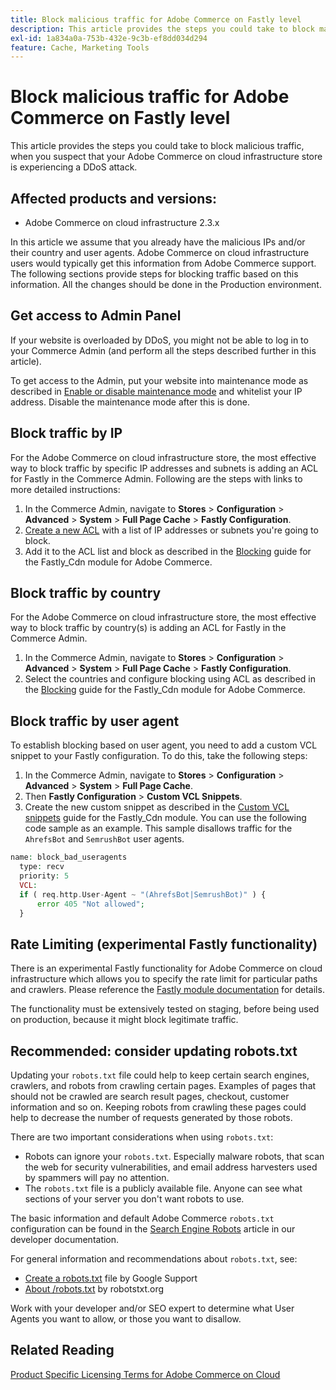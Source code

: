 ```yaml
---
title: Block malicious traffic for Adobe Commerce on Fastly level
description: This article provides the steps you could take to block malicious traffic, when you suspect that your Adobe Commerce on cloud infrastructure store is experiencing a DDoS attack.
exl-id: 1a834a0a-753b-432e-9c3b-ef8dd034d294
feature: Cache, Marketing Tools
---
```

# Block malicious traffic for Adobe Commerce on Fastly level

This article provides the steps you could take to block malicious traffic, when you suspect that your Adobe Commerce on cloud infrastructure store is experiencing a DDoS attack.

## Affected products and versions:

* Adobe Commerce on cloud infrastructure 2.3.x

In this article we assume that you already have the malicious IPs and/or their country and user agents. Adobe Commerce on cloud infrastructure users would typically get this information from Adobe Commerce support. The following sections provide steps for blocking traffic based on this information. All the changes should be done in the Production environment.

## Get access to Admin Panel

If your website is overloaded by DDoS, you might not be able to log in to your Commerce Admin (and perform all the steps described further in this article).

To get access to the Admin, put your website into maintenance mode as described in [Enable or disable maintenance mode](https://experienceleague.adobe.com/en/docs/commerce-operations/installation-guide/tutorials/maintenance-mode) and whitelist your IP address. Disable the maintenance mode after this is done.

## Block traffic by IP

For the Adobe Commerce on cloud infrastructure store, the most effective way to block traffic by specific IP addresses and subnets is adding an ACL for Fastly in the Commerce Admin. Following are the steps with links to more detailed instructions:

1. In the Commerce Admin, navigate to **Stores** > **Configuration** > **Advanced** > **System** > **Full Page Cache** > **Fastly Configuration**.
1. [Create a new ACL](https://github.com/fastly/fastly-magento2/blob/master/Documentation/Guides/ACL.md) with a list of IP addresses or subnets you're going to block.
1. Add it to the ACL list and block as described in the [Blocking](https://github.com/fastly/fastly-magento2/blob/master/Documentation/Guides/BLOCKING.md) guide for the Fastly\_Cdn module for Adobe Commerce.

## Block traffic by country

For the Adobe Commerce on cloud infrastructure store, the most effective way to block traffic by country(s) is adding an ACL for Fastly in the Commerce Admin.

1. In the Commerce Admin, navigate to **Stores** > **Configuration** > **Advanced** > **System** > **Full Page Cache** > **Fastly Configuration**.
1. Select the countries and configure blocking using ACL as described in the [Blocking](https://github.com/fastly/fastly-magento2/blob/master/Documentation/Guides/BLOCKING.md) guide for the Fastly\_Cdn module for Adobe Commerce.

## Block traffic by user agent

To establish blocking based on user agent, you need to add a custom VCL snippet to your Fastly configuration. To do this, take the following steps:

1. In the Commerce Admin, navigate to **Stores** > **Configuration** > **Advanced** > **System** > **Full Page Cache**.
1. Then **Fastly Configuration** > **Custom VCL Snippets**.
1. Create the new custom snippet as described in the [Custom VCL snippets](https://github.com/fastly/fastly-magento2/blob/master/Documentation/Guides/CUSTOM-VCL-SNIPPETS.md) guide for the Fastly\_Cdn module. You can use the following code sample as an example. This sample disallows traffic for the `AhrefsBot` and `SemrushBot` user agents.

```php
name: block_bad_useragents
  type: recv
  priority: 5
  VCL:
  if ( req.http.User-Agent ~ "(AhrefsBot|SemrushBot)" ) {
      error 405 "Not allowed";
  }
```

## Rate Limiting (experimental Fastly functionality)

There is an experimental Fastly functionality for Adobe Commerce on cloud infrastructure which allows you to specify the rate limit for particular paths and crawlers. Please reference the [Fastly module documentation](https://github.com/fastly/fastly-magento2/blob/master/Documentation/Guides/RATE-LIMITING.md) for details.

The functionality must be extensively tested on staging, before being used on production, because it might block legitimate traffic.

## Recommended: consider updating robots.txt

Updating your `robots.txt` file could help to keep certain search engines, crawlers, and robots from crawling certain pages. Examples of pages that should not be crawled are search result pages, checkout, customer information and so on. Keeping robots from crawling these pages could help to decrease the number of requests generated by those robots.

There are two important considerations when using `robots.txt`:

* Robots can ignore your `robots.txt`. Especially malware robots, that scan the web for security vulnerabilities, and email address harvesters used by spammers will pay no attention.
* The `robots.txt` file is a publicly available file. Anyone can see what sections of your server you don't want robots to use.

The basic information and default Adobe Commerce `robots.txt` configuration can be found in the [Search Engine Robots](https://experienceleague.adobe.com/en/docs/commerce-admin/marketing/seo/seo-overview#search-engine-robots) article in our developer documentation.

For general information and recommendations about `robots.txt`, see:

* [Create a robots.txt](https://developers.google.com/search/docs/advanced/robots/create-robots-txt) file by Google Support
* [About /robots.txt](https://www.robotstxt.org/robotstxt.html) by robotstxt.org

Work with your developer and/or SEO expert to determine what User Agents you want to allow, or those you want to disallow.

## Related Reading

[Product Specific Licensing Terms for Adobe Commerce on Cloud](https://www.adobe.com/content/dam/cc/en/legal/terms/enterprise/pdfs/PSLT-AdobeCommerceCloud-WW-2023v1.pdf)
